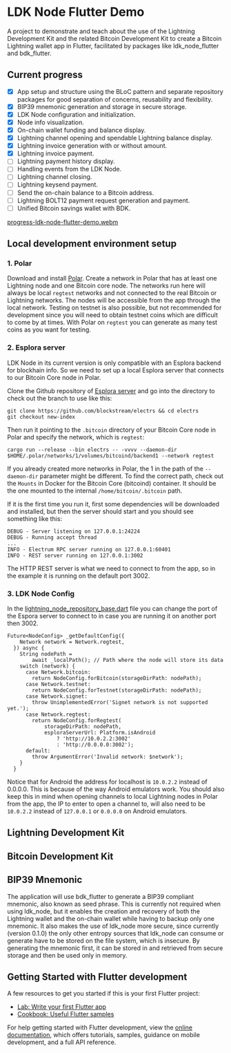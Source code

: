 # LDK Node Flutter Demo

A project to demonstrate and teach about the use of the Lightning Development Kit and the related Bitcoin Development Kit to create a Bitcoin Lightning wallet app in Flutter, facilitated by packages like ldk_node_flutter and bdk_flutter.

## Current progress

- [x] App setup and structure using the BLoC pattern and separate repository packages for good separation of concerns, reusability and flexibility.
- [x] BIP39 mnemonic generation and storage in secure storage.
- [x] LDK Node configuration and initialization.
- [x] Node info visualization.
- [x] On-chain wallet funding and balance display.
- [x] Lightning channel opening and spendable Lightning balance display.
- [x] Lightning invoice generation with or without amount.
- [x] Lightning invoice payment.
- [ ] Lightning payment history display.
- [ ] Handling events from the LDK Node.
- [ ] Lightning channel closing.
- [ ] Lightning keysend payment.
- [ ] Send the on-chain balance to a Bitcoin address.
- [ ] Lightning BOLT12 payment request generation and payment.
- [ ] Unified Bitcoin savings wallet with BDK.

[progress-ldk-node-flutter-demo.webm](https://github.com/kumulynja/ldk_node_flutter_demo/assets/92805150/e0a865d9-cc7e-4d5b-b773-388d29556ce6)

## Local development environment setup

### 1. Polar
Download and install [Polar](https://github.com/jamaljsr/polar).
Create a network in Polar that has at least one Lightning node and one Bitcoin core node. The networks run here will always be local `regtest` networks and not connected to the real Bitcoin or Lightning networks. The nodes will be accessible from the app through the local network. Testing on testnet is also possible, but not recommended for development since you will need to obtain testnet coins which are difficult to come by at times. With Polar on `regtest` you can generate as many test coins as you want for testing.

### 2. Esplora server
LDK Node in its current version is only compatible with an Esplora backend for blockhain info. So we need to set up a local Esplora server that connects to our Bitcoin Core node in Polar.

Clone the Github repository of [Esplora server](https://github.com/blockstream/electrs) and go into the directory to check out the branch to use like this:

```
git clone https://github.com/blockstream/electrs && cd electrs
git checkout new-index
```
Then run it pointing to the `.bitcoin` directory of your Bitcoin Core node in Polar and specify the network, which is `regtest`:

`cargo run --release --bin electrs -- -vvvv --daemon-dir $HOME/.polar/networks/1/volumes/bitcoind/backend1 --network regtest`

If you already created more networks in Polar, the 1 in the path of the `--daemon-dir` parameter might be different. To find the correct path, check out the `Mounts` in Docker for the Bitcoin Core (bitcoind) container. It should be the one mounted to the internal `/home/bitcoin/.bitcoin` path.

If it is the first time you run it, first some dependencies will be downloaded and installed, but then the server should start and you should see something like this:

```
DEBUG - Server listening on 127.0.0.1:24224
DEBUG - Running accept thread
...
INFO - Electrum RPC server running on 127.0.0.1:60401
INFO - REST server running on 127.0.0.1:3002
```

The HTTP REST server is what we need to connect to from the app, so in the example it is running on the default port 3002.

### 3. LDK Node Config

In the [lightning_node_repository_base.dart](packages/lightning_node_repository/lib/src/lightning_node_repository_base.dart) file you can change the port of the Espora server to connect to in case you are running it on another port then 3002.

```
Future<NodeConfig> _getDefaultConfig({
    Network network = Network.regtest,
  }) async {
    String nodePath =
        await _localPath(); // Path where the node will store its data
    switch (network) {
      case Network.bitcoin:
        return NodeConfig.forBitcoin(storageDirPath: nodePath);
      case Network.testnet:
        return NodeConfig.forTestnet(storageDirPath: nodePath);
      case Network.signet:
        throw UnimplementedError('Signet network is not supported yet.');
      case Network.regtest:
        return NodeConfig.forRegtest(
            storageDirPath: nodePath,
            esploraServerUrl: Platform.isAndroid
                ? 'http://10.0.2.2:3002'
                : 'http://0.0.0.0:3002');
      default:
        throw ArgumentError('Invalid network: $network');
    }
  }
```

Notice that for Android the address for localhost is `10.0.2.2` instead of 0.0.0.0. This is because of the way Android emulators work. You should also keep this in mind when opening channels to local Lightning nodes in Polar from the app, the IP to enter to open a channel to, will also need to be `10.0.2.2` instead of `127.0.0.1` or `0.0.0.0` on Android emulators.

## Lightning Development Kit

## Bitcoin Development Kit

## BIP39 Mnemonic

The application will use bdk_flutter to generate a BIP39 compliant mnemonic, also known as seed phrase. This is currently not required when using ldk_node, but it enables the creation and recovery of both the Lightning wallet and the on-chain wallet while having to backup only one mnemonic. It also makes the use of ldk_node more secure, since currently (version 0.1.0) the only other entropy sources that ldk_node can consume or generate have to be stored on the file system, which is insecure. By generating the mnemonic first, it can be stored in and retrieved from secure storage and then be used only in memory.

## Getting Started with Flutter development

A few resources to get you started if this is your first Flutter project:

- [Lab: Write your first Flutter app](https://docs.flutter.dev/get-started/codelab)
- [Cookbook: Useful Flutter samples](https://docs.flutter.dev/cookbook)

For help getting started with Flutter development, view the
[online documentation](https://docs.flutter.dev/), which offers tutorials,
samples, guidance on mobile development, and a full API reference.

